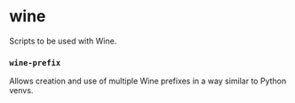 # wine

Scripts to be used with Wine.

### `wine-prefix`

Allows creation and use of multiple Wine prefixes in a way similar to Python venvs.
